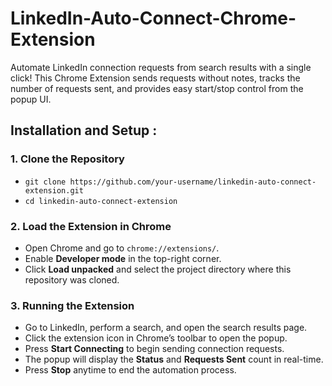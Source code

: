 # LinkedIn-Auto-Connect-Chrome-Extension
Automate LinkedIn connection requests from search results with a single click! This Chrome Extension sends requests without notes, tracks the number of requests sent, and provides easy start/stop control from the popup UI.

## Installation and Setup :

### 1. Clone the Repository
- `git clone https://github.com/your-username/linkedin-auto-connect-extension.git`
- `cd linkedin-auto-connect-extension`

### 2. Load the Extension in Chrome
- Open Chrome and go to `chrome://extensions/`.
- Enable **Developer mode** in the top-right corner.
- Click **Load unpacked** and select the project directory where this repository was cloned.

### 3. Running the Extension
- Go to LinkedIn, perform a search, and open the search results page.
- Click the extension icon in Chrome’s toolbar to open the popup.
- Press **Start Connecting** to begin sending connection requests.
- The popup will display the **Status** and **Requests Sent** count in real-time.
- Press **Stop** anytime to end the automation process.
